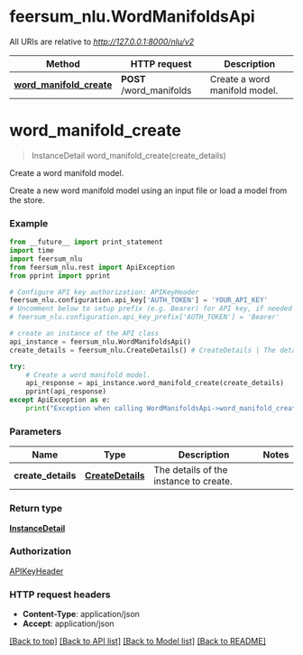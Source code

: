 # feersum_nlu.WordManifoldsApi

All URIs are relative to *http://127.0.0.1:8000/nlu/v2*

Method | HTTP request | Description
------------- | ------------- | -------------
[**word_manifold_create**](WordManifoldsApi.md#word_manifold_create) | **POST** /word_manifolds | Create a word manifold model.


# **word_manifold_create**
> InstanceDetail word_manifold_create(create_details)

Create a word manifold model.

Create a new word manifold model using an input file or load a model from the store.

### Example 
```python
from __future__ import print_statement
import time
import feersum_nlu
from feersum_nlu.rest import ApiException
from pprint import pprint

# Configure API key authorization: APIKeyHeader
feersum_nlu.configuration.api_key['AUTH_TOKEN'] = 'YOUR_API_KEY'
# Uncomment below to setup prefix (e.g. Bearer) for API key, if needed
# feersum_nlu.configuration.api_key_prefix['AUTH_TOKEN'] = 'Bearer'

# create an instance of the API class
api_instance = feersum_nlu.WordManifoldsApi()
create_details = feersum_nlu.CreateDetails() # CreateDetails | The details of the instance to create.

try: 
    # Create a word manifold model.
    api_response = api_instance.word_manifold_create(create_details)
    pprint(api_response)
except ApiException as e:
    print("Exception when calling WordManifoldsApi->word_manifold_create: %s\n" % e)
```

### Parameters

Name | Type | Description  | Notes
------------- | ------------- | ------------- | -------------
 **create_details** | [**CreateDetails**](CreateDetails.md)| The details of the instance to create. | 

### Return type

[**InstanceDetail**](InstanceDetail.md)

### Authorization

[APIKeyHeader](../README.md#APIKeyHeader)

### HTTP request headers

 - **Content-Type**: application/json
 - **Accept**: application/json

[[Back to top]](#) [[Back to API list]](../README.md#documentation-for-api-endpoints) [[Back to Model list]](../README.md#documentation-for-models) [[Back to README]](../README.md)

